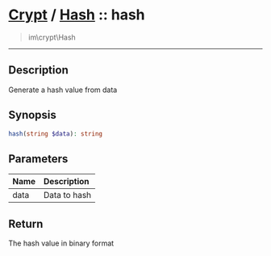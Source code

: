 # [Crypt](crypt.md) / [Hash](crypt-Hash.md) :: hash
 > im\crypt\Hash
____

## Description
Generate a hash value from data

## Synopsis
```php
hash(string $data): string
```

## Parameters
| Name | Description |
| :--- | :---------- |
| data | Data to hash |

## Return
The hash value in binary format
